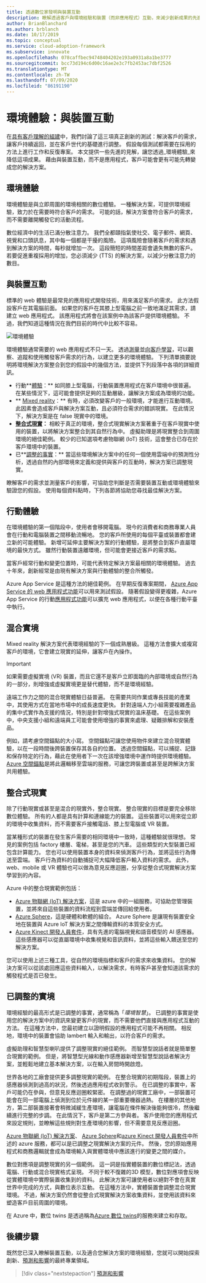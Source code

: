 ```yaml
---
title: 透過數位家發明與裝置互動
description: 瞭解透過客戶與環境經驗和裝置（而非應用程式）互動，來減少創新成果的先進方法。
author: BrianBlanchard
ms.author: brblanch
ms.date: 10/17/2019
ms.topic: conceptual
ms.service: cloud-adoption-framework
ms.subservice: innovate
ms.openlocfilehash: 078caffbec94748404202e193a0931a8a1be3777
ms.sourcegitcommit: bcc73d194c6d00c16ae2e3c7fb2453ac7dbf2526
ms.translationtype: MT
ms.contentlocale: zh-TW
ms.lasthandoff: 07/09/2020
ms.locfileid: "86191190"
---
```

# <a name="ambient-experiences-interact-with-devices"></a>環境體驗：與裝置互動

在[具有客戶理解的組建](./build.md)中，我們討論了這三項真正創新的測試：解決客戶的需求，讓客戶持續返回，並在客戶世代的基礎進行調整。 假設每個測試都需要在採用的方法上進行工作和反復專案。 本文提供一些先進的見解，讓您透過_環境體驗_來降低這項成果。 藉由與裝置互動，而不是應用程式，客戶可能會更有可能先轉變成您的解決方案。

## <a name="ambient-experiences"></a>環境體驗

環境體驗是與立即周圍的環境相關的數位體驗。 一種解決方案，可提供環境經驗，致力於在需要時符合客戶的需求。 可能的話，解決方案會符合客戶的需求，而不需要離開觸發它的活動流程。

數位經濟中的生活已滿分散注意力。 我們全都頤指氣使社交、電子郵件、網頁、視覺和口頭訊息，其中每一個都是干擾的風險。 這項風險會隨著客戶的需求和遇到解決方案的時間，每秒就增加一次。 這段簡短的時間差距會遺失無數的客戶。 若要促進重複採用的增加，您必須減少 (TTS) 的解決方案，以減少分散注意力的數目。

## <a name="interact-with-devices"></a>與裝置互動

標準的 web 體驗是最常見的應用程式開發技術，用來滿足客戶的需求。 此方法假設客戶在其電腦前面。 如果您的客戶在其膝上型電腦之前一致地滿足其需求，請建立 web 應用程式。 該應用程式將會在該案例中為該客戶提供環境體驗。 不過，我們知道這種情況在我們目前的時代中比較不容易。

![環境體驗](../../_images/innovate/ambient-experiences.png)

環境體驗通常需要的 web 應用程式不只一天。 透過[測量](./measure.md)並[向客戶學習](./learn.md)，可以觀察、追蹤和使用觸發客戶需求的行為，以建立更多的環境體驗。 下列清單摘要說明將環境解決方案整合到您的假設中的幾個方法，並提供下列段落中各項的詳細資訊。

- 行動**[體驗](#mobile-experience)：** 如同膝上型電腦，行動裝置應用程式在客戶環境中很普遍。 在某些情況下，這可能會提供足夠的互動層級，讓解決方案成為環境的功能。
- ** [Mixed reality](#mixed-reality)：** 有時，必須改變客戶的一般環境，才能進行互動環境。 此因素會造成客戶與解決方案互動，且必須符合需求的錯誤現實。 在此情況下，解決方案是在 false 現實中的環境。
- **[整合式現實](#integrated-reality)：** 相較于真正的環境，整合式現實解決方案著重于在客戶現實中使用的裝置，以將解決方案整合到其自然行為中。 虛擬助理是將現實整合到周圍環境的絕佳範例。 較少的已知選項考慮物聯網 (IoT) 技術，這會整合已存在於客戶環境中的裝置。
- 已**[調整的事實](#adjusted-reality)：** 當這些環境解決方案中的任何一個使用雲端中的預測性分析，透過自然的內部環境來定義和提供與客戶的互動時，解決方案已調整現實。

瞭解客戶的需求並測量客戶的影響，可協助您判斷是否需要裝置互動或環境體驗來驗證您的假設。 使用每個資料點時，下列各節將協助您尋找最佳解決方案。

## <a name="mobile-experience"></a>行動體驗

在環境體驗的第一個階段中，使用者會移開電腦。 現今的消費者和商務專業人員會在行動和電腦裝置之間移動流暢地。 您的客戶所使用的每個平臺或裝置都會建立新的可能體驗。 新增可延伸主要解決方案的行動體驗，是將整合到客戶直屬環境的最快方式。 雖然行動裝置遠離環境，但可能會更接近客戶的需求點。

當客戶經常行動和變更位置時，可能代表特定解決方案最相關的環境體驗。 過去十年來，創新經常是由現有解決方案與行動體驗的整合所觸發。

Azure App Service 是這種方法的絕佳範例。 在早期反復專案期間， [Azure App Service 的 web 應用程式功能](https://docs.microsoft.com/azure/app-service/overview)可以用來測試假設。 隨著假設變得更複雜，Azure App Service 的行動[應用程式功能](https://docs.microsoft.com/azure/app-service-mobile)可以擴充 web 應用程式，以便在各種行動平臺中執行。

## <a name="mixed-reality"></a>混合實境

Mixed reality 解決方案代表環境經驗的下一個成熟層級。 這種方法會擴大或複寫客戶的環境，它會建立現實的延伸，讓客戶在內操作。

> [!IMPORTANT]
> 如果需要虛擬實境 (VR) 裝置，而且它還不是客戶立即面臨的內部環境或自然行為的一部分，則增強或虛擬實境更是替代體驗，而不是環境經驗。

遠端工作力之間的混合現實體驗日益普遍。 在需要共同作業或專長技能的產業中，其使用方式在當地市場中的成長速度更快。 針對遠端人力小組需要複雜產品的集中式實作為支援的情況，特別是針對增強式現實的溫床基礎。 在這些案例中，中央支援小組和遠端員工可能會使用增強的事實來處理、疑難排解和安裝產品。

例如，請考慮空間錨點的大小寫。 空間錨點可讓您使用物件來建立混合現實體驗，以在一段時間後跨裝置保存其各自的位置。 透過空間錨點，可以捕捉、記錄和保存特定的行為，藉此在使用者下一次在該增強環境中運作時提供環境體驗。 [Azure 空間錨點](https://docs.microsoft.com/azure/spatial-anchors/overview)是將此邏輯移至雲端的服務，可讓您跨裝置或甚至是跨解決方案共用體驗。

## <a name="integrated-reality"></a>整合式現實

除了行動現實或甚至是混合的現實外，整合現實。 整合現實的目標是要完全移除數位體驗。 所有的人都是具有計算和連線能力的裝置。 這些裝置可以用來從立即的環境中收集資料，而不需要客戶接觸電話、膝上型電腦或 VR 裝置。

當某種形式的裝置在發生客戶需要的相同環境中一致時，這種體驗就很理想。 常見的案例包括 factory 樓層、電梯，甚至是您的汽車。 這些類型的大型裝置已經包含計算能力。 您也可以使用裝置本身的資料來偵測客戶行為，並將這些行為傳送至雲端。 客戶行為資料的自動捕捉可大幅降低客戶輸入資料的需求。 此外，web、mobile 或 VR 體驗也可以做為意見反應迴圈，分享從整合式現實解決方案學習到的內容。

Azure 中的整合現實範例包括：

- [Azure 物聯網 (IoT) 解決方案](https://docs.microsoft.com/azure/iot-fundamentals)，這是 azure 中的一組服務，可協助您管理裝置，並將來自這些裝置的資料流程到雲端並傳回給使用者。
- [Azure Sphere](https://docs.microsoft.com/azure-sphere)，這是硬體和軟體的組合。 Azure Sphere 是讓現有裝置安全地在裝置與 Azure IoT 解決方案之間傳輸資料的本質安全方式。
- [Azure Kinect 開發人員套件](https://docs.microsoft.com/azure/Kinect-dk)，具有先進的電腦視覺和語音模型的 AI 感應器。 這些感應器可以從直屬環境中收集視覺和音訊資料，並將這些輸入饋送至您的解決方案。

您可以使用上述三種工具，從自然的環境指標和客戶的需求來收集資料。 您的解決方案可以從該處回應這些資料輸入，以解決需求，有時客戶甚至會知道該需求的觸發程式是否已發生。

## <a name="adjusted-reality"></a>已調整的實境

環境經驗的最高形式是已調整的事實，通常稱為「_環境智慧_」。 已調整的事實是使用您的解決方案中的資訊來變更客戶的現實，而不需要他們直接與應用程式互動的方法。 在這種方法中，您最初建立以證明假設的應用程式可能不再相關。 相反地，環境中的裝置會協助 lambert 輸入和輸出，以符合客戶的需求。

虛擬助理和智慧型喇叭提供了調整現實的絕佳範例。 而智慧型說話者就是簡單整合現實的範例。 但是，將智慧型光線和動作感應器新增至智慧型說話者解決方案，並輕鬆地建立基本解決方案，以在輸入房間時開啟燈。

世界各地的工廠會提供更多調整現實的範例。 在整合現實的初期階段，裝置上的感應器偵測到過高的狀況，然後透過應用程式收到警示。 在已調整的事實中，客戶可能仍在參與，但意見反應迴圈較緊密。 在調整過的現實工廠中，一部裝置可能會在同一部電腦上偵測到位於元件線的某一部重要機器過熱。 在樓層的其他地方，第二部裝置接著會稍微減緩生產環境，讓電腦在條件解決後能夠很冷，然後繼續進行完整的步調。 在此情況下，客戶是第二方參與者。 客戶使用您的應用程式來設定規則，並瞭解這些規則對生產環境的影響，但不需要意見反應迴圈。

[Azure 物聯網 (IoT) 解決方案](https://docs.microsoft.com/azure/iot-fundamentals)、 [Azure Sphere](https://docs.microsoft.com/azure-sphere)和[azure Kinect 開發人員套件](https://docs.microsoft.com/azure/Kinect-dk)中所述的 azure 服務，都可以是已調整之現實解決方案的元件。 然後，您的原始應用程式和商務邏輯就會成為環境輸入與實體環境中應該進行的變更之間的媒介。

數位對應項是調整現實的另一個範例。 這一詞是指實體裝置的數位標記法，透過電腦、行動或混合現實格式呈現。 不同于較不復雜的3D 模型，數位對應項會反映從實體環境中實際裝置收集到的資料。 此解決方案可讓使用者以絕對不會在真實世界中完成的方式，與數位表示互動。 在這種方法中，實體裝置會調整混合現實環境。 不過，解決方案仍然會從整合式現實解決方案收集資料，並使用該資料來塑造客戶目前周圍的環境。

在 Azure 中，數位 twins 是透過稱為[Azure 數位 twins](https://docs.microsoft.com/azure/digital-twins/about-digital-twins)的服務來建立和存取。

## <a name="next-steps"></a>後續步驟

既然您已深入瞭解裝置互動，以及適合您解決方案的環境經驗，您就可以開始探索創新、[預測和影響](./predict.md)的最終專業領域。

> [!div class="nextstepaction"]
> [預測和影響](./predict.md)
